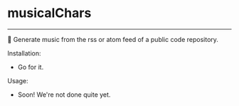 # musicalChars

----

🎵 Generate music from the rss or atom feed of a public code repository.

Installation:


- Go for it.

Usage:

- Soon! We're not done quite yet.

